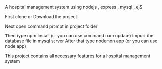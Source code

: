 A hospital management system using nodejs , express , mysql , ejS

First clone or Download the project

Next open command prompt in project folder 

Then type npm install (or you can use command npm update)
import the database file in mysql server
After that type nodemon app (or you can use node app) 

This project contains all necessary features for a hospital management system
